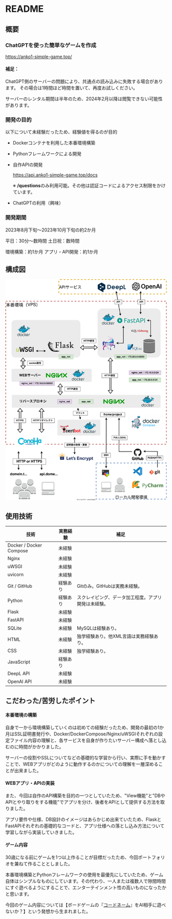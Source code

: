 # README

## 概要

### ChatGPTを使った簡単なゲームを作成

https://anko1-simple-game.top/

#### 補足：

ChatGPT側のサーバーの問題により、共通点の読み込みに失敗する場合があります。
その場合は1時間ほど時間を置いて、再度お試しください。

サーバーのレンタル期間は半年のため、2024年2月以降は閲覧できない可能性があります。

### 開発の目的

以下について未経験だったため、経験値を得るのが目的

- Dockerコンテナを利用した本番環境構築

- Pythonフレームワークによる開発

- 自作APIの開発

  https://api.anko1-simple-game.top/docs

  ※ **/questions**のみ利用可能。その他は認証コードによるアクセス制限をかけています。

- ChatGPTの利用（興味）

### 開発期間

2023年8月下旬～2023年10月下旬の約2か月

平日：30分～数時間
土日祝：数時間

環境構築：約1か月
アプリ・API開発：約1か月



## 構成図

![構成図](./docs/構成図.svg)



## 使用技術

| 技術                    | 実務経験 | 補足                                                 |
| ----------------------- | -------- | ---------------------------------------------------- |
| Docker / Docker Compose | 未経験   |                                                      |
| Nginx                   | 未経験   |                                                      |
| uWSGI                   | 未経験   |                                                      |
| uvicorn                 | 未経験   |                                                      |
| Git / GitHub            | 経験あり | Gitのみ。GitHubは実務未経験。                        |
| Python                  | 経験あり | スクレイピング、データ加工程度。アプリ開発は未経験。 |
| Flask                   | 未経験   |                                                      |
| FastAPI                 | 未経験   |                                                      |
| SQLite                  | 未経験   | MySQLは経験あり。                                    |
| HTML                    | 未経験   | 独学経験あり。他XML言語は実務経験あり。              |
| CSS                     | 未経験   | 独学経験あり。                                       |
| JavaScript              | 経験あり |                                                      |
| DeepL API               | 未経験   |                                                      |
| OpenAI API              | 未経験   |                                                      |



## こだわった/苦労したポイント

#### 本番環境の構築

自身で一から環境構築していくのは初めての経験だったため、開発の最初の1か月はSSL証明書発行や、Docker/DockerCompose/Nginx/uWSGIそれぞれの設定ファイル内容の理解と、各サービスを自身が作りたいサーバー構成へ落とし込むのに時間がかかりました。

サーバーの役割やSSLについてなどの基礎的な学習から行い、実際に手を動かすことで、WEBアプリがどのように動作するのかについての理解を一層深めることが出来ました。

#### WEBアプリ・APIの実装

また、今回は自作のAPI構築を目的の一つとしていたため、"View機能"と"DBやAPIとやり取りをする機能"でアプリを分け、後者をAPIとして提供する方法を取りました。

アプリ要件や仕様、DB設計のイメージはあらかじめ出来ていたため、FlaskとFastAPIそれぞれの基礎的なコードと、アプリ仕様への落とし込み方法について学習しながら実装していきました。

#### ゲーム内容

30歳になる前にゲームを1つ以上作ることが目標だったため、今回ポートフォリオを兼ねて作ることとしました。

本番環境構築とPythonフレームワークの使用を最優先にしていたため、ゲーム自体はシンプルなものにしています。その代わり、一人または複数人で隙間時間にすぐ遊べるようにすることで、エンターテインメント性の高いものになったかと思います。

今回のゲーム内容については【ボードゲームの『[コードネーム](https://himatami.jp/games/28)』をAI相手に遊べないか？】という発想から生まれました。
